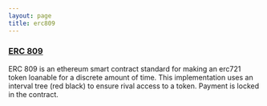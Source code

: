 ```yaml
---
layout: page
title: erc809
---
```


<h3><a href='http://github.com/gtaschuk/saml-eth'>ERC 809</a></h3>

<p>
ERC 809 is an ethereum smart contract standard for making an erc721 token loanable for a discrete amount of time.  This implementation uses an interval tree (red black) to ensure rival access to a token.  Payment is locked in the contract.
</p>
